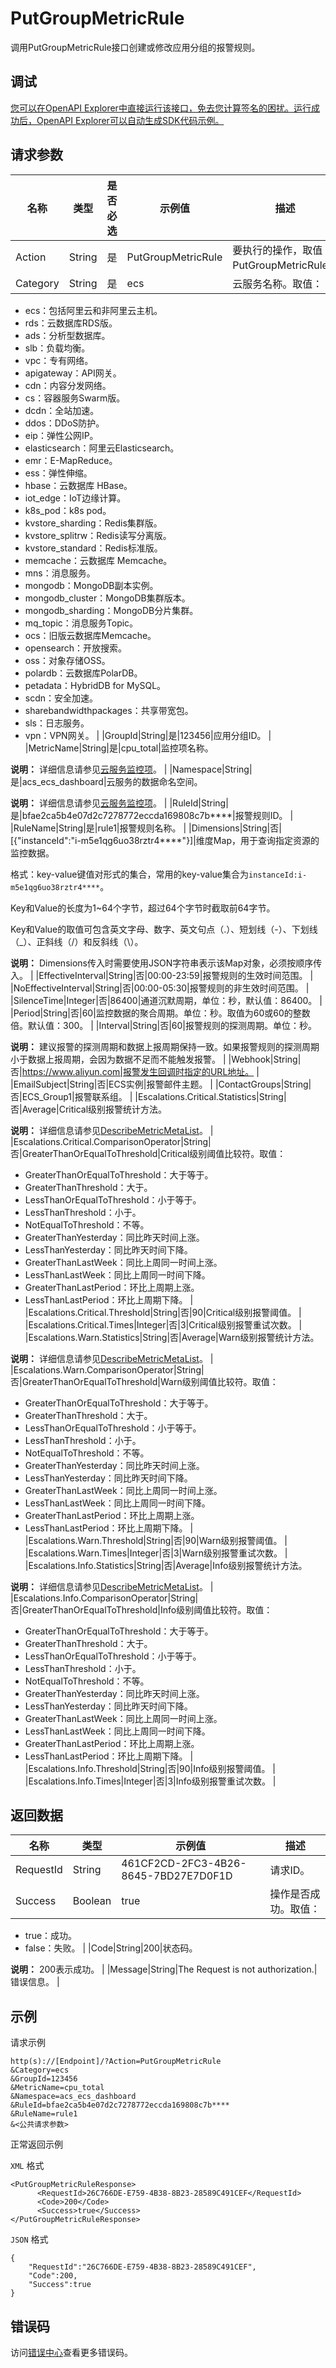 # PutGroupMetricRule

调用PutGroupMetricRule接口创建或修改应用分组的报警规则。

## 调试

[您可以在OpenAPI Explorer中直接运行该接口，免去您计算签名的困扰。运行成功后，OpenAPI Explorer可以自动生成SDK代码示例。](https://api.aliyun.com/#product=Cms&api=PutGroupMetricRule&type=RPC&version=2019-01-01)

## 请求参数

|名称|类型|是否必选|示例值|描述|
|--|--|----|---|--|
|Action|String|是|PutGroupMetricRule|要执行的操作，取值：PutGroupMetricRule。 |
|Category|String|是|ecs|云服务名称。取值：

 -   ecs：包括阿里云和非阿里云主机。
-   rds：云数据库RDS版。
-   ads：分析型数据库。
-   slb：负载均衡。
-   vpc：专有网络。
-   apigateway：API网关。
-   cdn：内容分发网络。
-   cs：容器服务Swarm版。
-   dcdn：全站加速。
-   ddos：DDoS防护。
-   eip：弹性公网IP。
-   elasticsearch：阿里云Elasticsearch。
-   emr：E-MapReduce。
-   ess：弹性伸缩。
-   hbase：云数据库 HBase。
-   iot\_edge：IoT边缘计算。
-   k8s\_pod：k8s pod。
-   kvstore\_sharding：Redis集群版。
-   kvstore\_splitrw：Redis读写分离版。
-   kvstore\_standard：Redis标准版。
-   memcache：云数据库 Memcache。
-   mns：消息服务。
-   mongodb：MongoDB副本实例。
-   mongodb\_cluster：MongoDB集群版本。
-   mongodb\_sharding：MongoDB分片集群。
-   mq\_topic：消息服务Topic。
-   ocs：旧版云数据库Memcache。
-   opensearch：开放搜索。
-   oss：对象存储OSS。
-   polardb：云数据库PolarDB。
-   petadata：HybridDB for MySQL。
-   scdn：安全加速。
-   sharebandwidthpackages：共享带宽包。
-   sls：日志服务。
-   vpn：VPN网关。 |
|GroupId|String|是|123456|应用分组ID。 |
|MetricName|String|是|cpu\_total|监控项名称。

 **说明：** 详细信息请参见[云服务监控项](~~163515~~)。 |
|Namespace|String|是|acs\_ecs\_dashboard|云服务的数据命名空间。

 **说明：** 详细信息请参见[云服务监控项](~~163515~~)。 |
|RuleId|String|是|bfae2ca5b4e07d2c7278772eccda169808c7b\*\*\*\*|报警规则ID。 |
|RuleName|String|是|rule1|报警规则名称。 |
|Dimensions|String|否|\[\{"instanceId":"i-m5e1qg6uo38rztr4\*\*\*\*"\}\]|维度Map，用于查询指定资源的监控数据。

 格式：key-value键值对形式的集合，常用的key-value集合为`instanceId:i-m5e1qg6uo38rztr4****`。

 Key和Value的长度为1~64个字节，超过64个字节时截取前64字节。

 Key和Value的取值可包含英文字母、数字、英文句点（.）、短划线（-）、下划线（\_）、正斜线（/）和反斜线（\\）。

 **说明：** Dimensions传入时需要使用JSON字符串表示该Map对象，必须按顺序传入。 |
|EffectiveInterval|String|否|00:00-23:59|报警规则的生效时间范围。 |
|NoEffectiveInterval|String|否|00:00-05:30|报警规则的非生效时间范围。 |
|SilenceTime|Integer|否|86400|通道沉默周期，单位：秒，默认值：86400。 |
|Period|String|否|60|监控数据的聚合周期。单位：秒。取值为60或60的整数倍。默认值：300。 |
|Interval|String|否|60|报警规则的探测周期。单位：秒。

 **说明：** 建议报警的探测周期和数据上报周期保持一致。如果报警规则的探测周期小于数据上报周期，会因为数据不足而不能触发报警。 |
|Webhook|String|否|https://www.aliyun.com|报警发生回调时指定的URL地址。 |
|EmailSubject|String|否|ECS实例|报警邮件主题。 |
|ContactGroups|String|否|ECS\_Group1|报警联系组。 |
|Escalations.Critical.Statistics|String|否|Average|Critical级别报警统计方法。

 **说明：** 详细信息请参见[DescribeMetricMetaList](~~98846~~)。 |
|Escalations.Critical.ComparisonOperator|String|否|GreaterThanOrEqualToThreshold|Critical级别阈值比较符。取值：

 -   GreaterThanOrEqualToThreshold：大于等于。
-   GreaterThanThreshold：大于。
-   LessThanOrEqualToThreshold：小于等于。
-   LessThanThreshold：小于。
-   NotEqualToThreshold：不等。
-   GreaterThanYesterday：同比昨天时间上涨。
-   LessThanYesterday：同比昨天时间下降。
-   GreaterThanLastWeek：同比上周同一时间上涨。
-   LessThanLastWeek：同比上周同一时间下降。
-   GreaterThanLastPeriod：环比上周期上涨。
-   LessThanLastPeriod：环比上周期下降。 |
|Escalations.Critical.Threshold|String|否|90|Critical级别报警阈值。 |
|Escalations.Critical.Times|Integer|否|3|Critical级别报警重试次数。 |
|Escalations.Warn.Statistics|String|否|Average|Warn级别报警统计方法。

 **说明：** 详细信息请参见[DescribeMetricMetaList](~~98846~~)。 |
|Escalations.Warn.ComparisonOperator|String|否|GreaterThanOrEqualToThreshold|Warn级别阈值比较符。取值：

 -   GreaterThanOrEqualToThreshold：大于等于。
-   GreaterThanThreshold：大于。
-   LessThanOrEqualToThreshold：小于等于。
-   LessThanThreshold：小于。
-   NotEqualToThreshold：不等。
-   GreaterThanYesterday：同比昨天时间上涨。
-   LessThanYesterday：同比昨天时间下降。
-   GreaterThanLastWeek：同比上周同一时间上涨。
-   LessThanLastWeek：同比上周同一时间下降。
-   GreaterThanLastPeriod：环比上周期上涨。
-   LessThanLastPeriod：环比上周期下降。 |
|Escalations.Warn.Threshold|String|否|90|Warn级别报警阈值。 |
|Escalations.Warn.Times|Integer|否|3|Warn级别报警重试次数。 |
|Escalations.Info.Statistics|String|否|Average|Info级别报警统计方法。

 **说明：** 详细信息请参见[DescribeMetricMetaList](~~98846~~)。 |
|Escalations.Info.ComparisonOperator|String|否|GreaterThanOrEqualToThreshold|Info级别阈值比较符。取值：

 -   GreaterThanOrEqualToThreshold：大于等于。
-   GreaterThanThreshold：大于。
-   LessThanOrEqualToThreshold：小于等于。
-   LessThanThreshold：小于。
-   NotEqualToThreshold：不等。
-   GreaterThanYesterday：同比昨天时间上涨。
-   LessThanYesterday：同比昨天时间下降。
-   GreaterThanLastWeek：同比上周同一时间上涨。
-   LessThanLastWeek：同比上周同一时间下降。
-   GreaterThanLastPeriod：环比上周期上涨。
-   LessThanLastPeriod：环比上周期下降。 |
|Escalations.Info.Threshold|String|否|90|Info级别报警阈值。 |
|Escalations.Info.Times|Integer|否|3|Info级别报警重试次数。 |

## 返回数据

|名称|类型|示例值|描述|
|--|--|---|--|
|RequestId|String|461CF2CD-2FC3-4B26-8645-7BD27E7D0F1D|请求ID。 |
|Success|Boolean|true|操作是否成功。取值：

 -   true：成功。
-   false：失败。 |
|Code|String|200|状态码。

 **说明：** 200表示成功。 |
|Message|String|The Request is not authorization.|错误信息。 |

## 示例

请求示例

```
http(s)://[Endpoint]/?Action=PutGroupMetricRule
&Category=ecs
&GroupId=123456
&MetricName=cpu_total
&Namespace=acs_ecs_dashboard
&RuleId=bfae2ca5b4e07d2c7278772eccda169808c7b****
&RuleName=rule1
&<公共请求参数>
```

正常返回示例

`XML` 格式

```
<PutGroupMetricRuleResponse>
	  <RequestId>26C766DE-E759-4B38-8B23-28589C491CEF</RequestId>
	  <Code>200</Code>
	  <Success>true</Success>
</PutGroupMetricRuleResponse>
```

`JSON` 格式

```
{
    "RequestId":"26C766DE-E759-4B38-8B23-28589C491CEF",
    "Code":200,
    "Success":true
}
```

## 错误码

访问[错误中心](https://error-center.alibabacloud.com/status/product/Cms)查看更多错误码。

